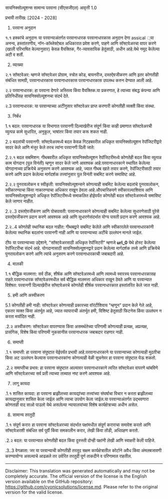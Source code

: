 सायनिक्सोल्यूशन्स सामान्य परवाना (सीएसजीएल)
आवृत्ती 1.0

प्रभावी तारीख: [2024 - 2028]

1. परवाना अनुदान

१.१ हक्कांचे अनुदानः या परवान्याअंतर्गत परवानाधारक परवानाधारकास अनुदान देणा assical ्या अनन्य, हस्तांतरणीय, नॉन-कॉब्जेक्टेबल अधिकारात प्रवेश करणे, पाहणे आणि सॉफ्टवेअरचा वापर करणे (खाली परिभाषित केल्यानुसार) केवळ वैयक्तिक, गैर-व्यावसायिक हेतूंसाठी, अधीन आहे.येथे नमूद केलेल्या अटी व शर्ती.

2. व्याख्या

२.१ सॉफ्टवेअर: म्हणजे सॉफ्टवेअर प्रोग्राम, स्त्रोत कोड, बायनरीज, दस्तऐवजीकरण आणि इतर कोणतीही संबंधित सामग्री, परवानाधारकास परवानाधारकास परवानाधारकास उपलब्ध करुन देण्यात आली आहे.

२.२ परवानाधारक: हा परवाना देणारे अस्तित्व किंवा वैयक्तिक.या प्रकरणात, हे त्याच्या संबद्ध कंपन्या आणि प्रतिनिधींसह सायनिक्सोल्यूशनचा संदर्भ देते.

२.3 परवानाधारक: या परवान्याच्या अटींनुसार सॉफ्टवेअर प्राप्त करणारी कोणतीही व्यक्ती किंवा संस्था.

3. निर्बंध

1.१ बदल: परवानाधारक या विभागात परवानगी दिल्याखेरीज संपूर्ण किंवा काही प्रमाणात सॉफ्टवेअरची व्युत्पन्न कामे सुधारित, अनुकूल, भाषांतर किंवा तयार करू शकत नाही.

2.२ बदलांची परवानगी: सॉफ्टवेअरमध्ये बदल केवळ गिटहबवरील अधिकृत सायनिक्सोल्यूशन रेपॉजिटरीद्वारे सादर केले आणि मंजूर केले तरच त्यांना परवानगी दिली जाते:

2.२.१ बदल सबमिशन: गीथबवरील अधिकृत सायनिक्सोल्यूशन रेपॉजिटरीमध्ये कोणतेही बदल किंवा व्युत्पन्न काम योगदान (पुल विनंती) म्हणून सादर केले जाणे आवश्यक आहे.परवानाधारकाने स्थापित केलेल्या योगदानाच्या प्रक्रियेचे अनुसरण करणे आवश्यक आहे, ज्यात गीथब खाते तयार करणे, रेपॉजिटरीसाठी तयार करणे आणि प्रदान केलेल्या मार्गदर्शक तत्त्वांनुसार पुल विनंती सबमिट करणे समाविष्ट आहे.

2.२.२ पुनरावलोकन व स्वीकृती: सायनिक्सोल्यूशन्सने कोणत्याही सबमिट केलेल्या बदलांचे पुनरावलोकन, स्वीकारण्याचा किंवा नाकारण्याचा अधिकार राखून ठेवला आहे.औपचारिकपणे स्वीकारल्याशिवाय आणि सायनिक्सोल्यूशनद्वारे अधिकृत रेपॉजिटरीमध्ये समाकलित होईपर्यंत कोणतेही बदल सॉफ्टवेअरमध्ये समाविष्ट केले जाणार नाहीत.

2.२..3 दस्तऐवजीकरण आणि पोचपावती: परवानाधारकाने कोणत्याही सबमिट केलेल्या सुधारणेसाठी पुरेसे दस्तऐवजीकरण प्रदान करणे आवश्यक आहे आणि सुधारणेसंदर्भात योग्य पावती प्रदान करणे आवश्यक आहे.

2.२..4 कोणतेही स्थानिक बदल नाहीत: गीथबद्वारे सबमिट केलेले आणि स्वीकारलेले परवानाधारकांनी केलेल्या स्थानिक बदलांना परवानगी नाही आणि या परवान्याच्या अटींचे उल्लंघन मानले जाईल.

टीपः या परवान्याच्या उद्देशाने, "सॉफ्टवेअरसाठी अधिकृत रेपॉजिटरी" म्हणजे __url_0__ येथे होस्ट केलेल्या रेपॉजिटरीचा संदर्भ आहे. योगदानासाठी सायनिक्सोल्यूशनद्वारे प्रदान केलेल्या मार्गदर्शक तत्त्वे आणि प्रक्रियेचे पुनरावलोकन करणे आणि त्यांचे अनुसरण करणे परवानाधारकाची जबाबदारी आहे.

4. मालकी

1.१ बौद्धिक मालमत्ता: सर्व ठीक, शीर्षक आणि सॉफ्टवेअरमध्ये आणि त्यामध्ये स्वारस्य परवानाधारकासह राहते.परवानाधारक सॉफ्टवेअरमधील सर्व बौद्धिक मालमत्ता अधिकार राखून ठेवते आणि या परवान्यात विशेषत: परवानगी दिल्याखेरीज सॉफ्टवेअरचे कोणतेही शीर्षक परवानाधारकात हस्तांतरित केले जात नाही.

5. हमी आणि अस्वीकरण

5.1 कोणतीही हमी नाही: सॉफ्टवेअर कोणत्याही प्रकारच्या वॉरंटीशिवाय "म्हणून" प्रदान केले गेले आहे, एकतर व्यक्त किंवा अंतर्भूत आहे, ज्यात व्यापाराची अंतर्भूत हमी, विशिष्ट हेतूसाठी फिटनेस किंवा उल्लंघन न करता मर्यादित नाही.

.2.२ अस्वीकरण: सॉफ्टवेअर वापरण्यास किंवा असमर्थतेच्या परिणामी कोणत्याही प्रत्यक्ष, अप्रत्यक्ष, प्रासंगिक, विशेष किंवा परिणामी नुकसानीस परवानाधारक जबाबदार राहणार नाही.

6. समाप्ती

.1.१ समाप्ती: हा परवाना संपुष्टात येईपर्यंत प्रभावी आहे.परवानाधारकाने या परवान्याच्या कोणत्याही मुदतीचा किंवा अट उल्लंघन केल्यास परवानाधारकांना कोणत्याही वेळी सूचनेवर हा परवाना संपुष्टात येऊ शकतो.

.2.२ समाप्तीचा प्रभाव: हा परवाना संपुष्टात आल्यावर परवानाधारकाने त्वरित सॉफ्टवेअर वापरणे थांबविणे आणि सॉफ्टवेअरच्या सर्व प्रती त्याच्या ताब्यात नष्ट करणे आवश्यक आहे.

7. लागू कायदा

.1.१ शासित कायदा: हा परवाना ब्राझीलच्या कायद्यांच्या तत्त्वांच्या संघर्षाचा विचार न करता ब्राझीलच्या कायद्यानुसार शासित केला जाईल आणि त्याचा उपयोग केला जाईल.या परवान्याअंतर्गत उद्भवणारा कोणताही वाद साओ पाउलो येथे असलेल्या न्यायालयांच्या विशेष कार्यक्षेत्राच्या अधीन असेल.

8. सामान्य तरतुदी

.1.१ संपूर्ण करारः हा परवाना सॉफ्टवेअरच्या संदर्भात पक्षांमधील संपूर्ण कराराचा समावेश करतो आणि सॉफ्टवेअरशी संबंधित सर्व पूर्वी किंवा समकालीन करार, लेखी किंवा तोंडी, अधिग्रहण करतो.

.2.२ बदल: या परवान्यात कोणतीही बदल किंवा दुरुस्ती दोन्ही पक्षांनी लेखी आणि स्वाक्षरी केली पाहिजे.

.3..3 वेगळाता: जर या परवान्याची कोणतीही तरतूद सक्षम कार्यक्षेत्रातील कोर्टाने अवैध किंवा अंमलबजावणी करण्यायोग्य असल्याचे आढळले तर उर्वरित तरतुदी पूर्ण ताकदीने व परिणामात राहतील.

---
Disclaimer: This translation was generated automatically and may not be completely accurate. The official version of the license is the English version available on the GitHub repository: https://github.com/cyonicsolutions/license.md. Please refer to the original version for the valid license.
